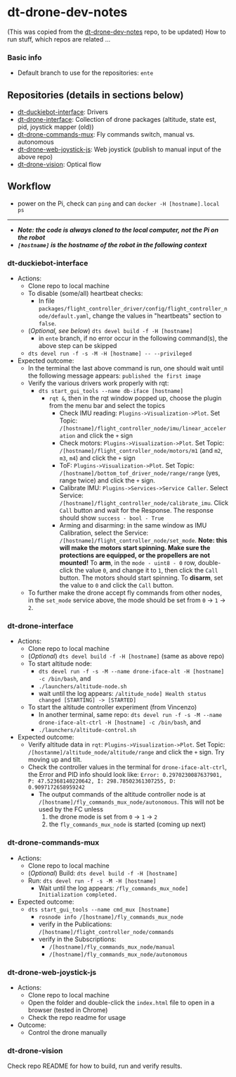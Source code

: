 # dt-drone-dev-notes

(This was copied from the [dt-drone-dev-notes](https://github.com/duckietown/dt-drone-dev-notes) repo, to be updated)
How to run stuff, which repos are related ...

### Basic info
* Default branch to use for the repositories: `ente`

## Repositories (details in sections below)
* [dt-duckiebot-interface](https://github.com/duckietown/dt-duckiebot-interface): Drivers
* [dt-drone-interface](https://github.com/duckietown/dt-drone-interface): Collection of drone packages (altitude, state est, pid, joystick mapper (old))
* [dt-drone-commands-mux](https://github.com/duckietown/dt-drone-commands-mux): Fly commands switch, manual vs. autonomous
* [dt-drone-web-joystick-js](https://github.com/duckietown/dt-drone-web-joystick-js): Web joystick (publish to manual input of the above repo)
* [dt-drone-vision](https://github.com/duckietown/dt-drone-vision): Optical flow

## Workflow

* power on the Pi, check can `ping` and can `docker -H [hostname].local ps`

---
* ***Note: the code is always cloned to the local computer, not the Pi on the robot***
* ***`[hostname]` is the hostname of the robot in the following context***
### dt-duckiebot-interface
* Actions:
    * Clone repo to local machine
    * To disable (some/all) heartbeat checks:
      * In file `packages/flight_controller_driver/config/flight_controller_node/default.yaml`, change the values in "heartbeats" section to `false`.
    * (*Optional, see below*) `dts devel build -f -H [hostname]`
      * in `ente` branch, if no error occur in the following command(s), the above step can be skipped
    * `dts devel run -f -s -M -H [hostname] -- --privileged`
* Expected outcome:
  * In the terminal the last above command is run, one should wait until the following message appears: `published the first image`
  * Verify the various drivers work properly with rqt:
    * `dts start_gui_tools --name db-iface [hostname]`
      * `rqt &`, then in the rqt window popped up, choose the plugin from the menu bar and select the topics
        * Check IMU reading: `Plugins->Visualization->Plot`. Set Topic: `/[hostname]/flight_controller_node/imu/linear_acceleration` and click the `+` sign
        * Check motors: `Plugins->Visualization->Plot`. Set Topic: `/[hostname]/flight_controller_node/motors/m1` (and `m2`, `m3`, `m4`) and click the `+` sign
        * ToF: `Plugins->Visualization->Plot`. Set Topic: `/[hostname]/bottom_tof_driver_node/range/range` (yes, range twice) and click the `+` sign.
        * Calibrate IMU: `Plugins->Services->Service Caller`. Select Service: `/[hostname]/flight_controller_node/calibrate_imu`. Click `Call` button and wait for the Response. The response should show `success - bool - True`
        * Arming and disarming: in the same window as IMU Calibration, select the Service: `/[hostname]/flight_controller_node/set_mode`. **Note: this will make the motors start spinning. Make sure the protections are equipped, or the propellers are not mounted!** To **arm**, in the `mode - uint8 - 0` row, double-click the value `0`, and change it to `1`, then click the `Call` button. The motors should start spinning. To **disarm**, set the value to `0` and click the `Call` button.
  * To further make the drone accept fly commands from other nodes, in the `set_mode` service above, the mode should be set from `0` -> `1` -> `2`.

### dt-drone-interface
* Actions:
  * Clone repo to local machine
  * (*Optional*) `dts devel build -f -H [hostname]` (same as above repo)
  * To start altitude node:
    * `dts devel run -f -s -M --name drone-iface-alt -H [hostname] -c /bin/bash`, and
    * `./launchers/altitude-node.sh`
    * wait until the log appears: `/altitude_node] Health status changed [STARTING] -> [STARTED]`
  * To start the altitude controller experiment (from Vincenzo)
    * In another terminal, same repo: `dts devel run -f -s -M --name drone-iface-alt-ctrl -H [hostname] -c /bin/bash`, and
    * `./launchers/altitude-control.sh`
* Expected outcome:
  * Verify altitude data in `rqt`: `Plugins->Visualization->Plot`. Set Topic: `/[hostanme]/altitude_node/altitude/range` and click the `+` sign. Try moving up and tilt.
  * Check the controller values in the terminal for `drone-iface-alt-ctrl`, the Error and PID info should look like: `Error: 0.2970230087637901, P: 47.52368140220642, I: 298.78502361307255, D: 0.9097172658959242`
    * The output commands of the altitude controller node is at `/[hostname]/fly_commands_mux_node/autonomous`. This will not be used by the FC unless
      1. the drone mode is set from `0` -> `1` -> `2`
      2. the `fly_commands_mux_node` is started (coming up next)

### dt-drone-commands-mux
* Actions:
  * Clone repo to local machine
  * (*Optional*) Build: `dts devel build -f -H [hostname]`
  * Run: `dts devel run -f -s -M -H [hostname]`
    * Wait until the log appears: `/fly_commands_mux_node] Initialization completed.`
* Expected outcome:
  * `dts start_gui_tools --name cmd_mux [hostname]`
    * `rosnode info /[hostname]/fly_commands_mux_node`
    * verify in the Publications: `/[hostname]/flight_controller_node/commands`
    * verify in the Subscriptions:
      * `/[hostname]/fly_commands_mux_node/manual`
      * `/[hostname]/fly_commands_mux_node/autonomous`

### dt-drone-web-joystick-js
* Actions:
  * Clone repo to local machine
  * Open the folder and double-click the `index.html` file to open in a browser (tested in Chrome)
  * Check the repo readme for usage
* Outcome:
  * Control the drone manually

### dt-drone-vision
Check repo README for how to build, run and verify results.

